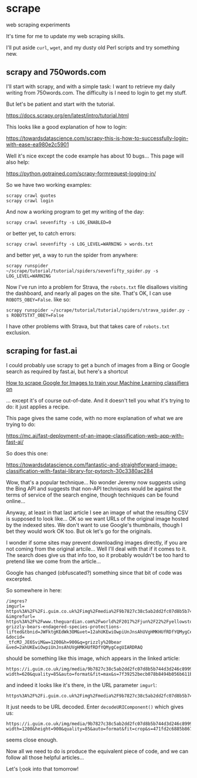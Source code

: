 # scrape

web scraping experiments

It's time for me to update my web scraping skills.

I'll put aside `curl`, `wget`, and my dusty old Perl scripts
and try something new.

## scrapy and 750words.com

I'll start with scrapy, and with a simple task:
I want to retrieve my daily writing from 750words.com.
The difficulty is I need to login to get my stuff.

But let's be patient and start with the tutorial.

<https://docs.scrapy.org/en/latest/intro/tutorial.html>

This looks like a good explanation of how to login:

<https://towardsdatascience.com/scrapy-this-is-how-to-successfully-login-with-ease-ea980e2c5901>

Well it's nice except the code example has about 10 bugs...
This page will also help:

<https://python.gotrained.com/scrapy-formrequest-logging-in/>

So we have two working examples:

    scrapy crawl quotes
    scrapy crawl login

And now a working program to get my writing of the day:

    scrapy crawl sevenfifty -s LOG_ENABLED=0

or better yet, to catch errors:

    scrapy crawl sevenfifty -s LOG_LEVEL=WARNING > words.txt

and better yet, a way to run the spider from anywhere:

    scrapy runspider ~/scrape/tutorial/tutorial/spiders/sevenfifty_spider.py -s LOG_LEVEL=WARNING

Now I've run into a problem for Strava, the `robots.txt` file disallows visiting the dashboard, and nearly all pages on the site.
That's OK, I can use `ROBOTS_OBEY=False`. like so:

    scrapy runspider ~/scrape/tutorial/tutorial/spiders/strava_spider.py -s ROBOTSTXT_OBEY=False

I have other problems with Strava, but that takes care of `robots.txt` exclusion.

## scraping for fast.ai

I could probably use scrapy to get a bunch of images from a Bing or Google search as required by fast.ai, but here's a shortcut

[How to scrape Google for Images to train your Machine Learning classifiers on](https://medium.com/@intprogrammer/how-to-scrape-google-for-images-to-train-your-machine-learning-classifiers-on-565076972ce)

... except it's of course out-of-date. And it doesn't tell you what it's trying to do: it just applies a recipe.

This page gives the same code, with no more explanation of what we are trying to do:

<https://mc.ai/fast-deployment-of-an-image-classification-web-app-with-fast-ai/>

So does this one:

<https://towardsdatascience.com/fantastic-and-straightforward-image-classification-with-fastai-library-for-pytorch-30c3380ac284>

Wow, that's a popular technique... No wonder Jeremy now suggests using the Bing API and suggests that non-API techniques would be against the terms of service of the search engine, though techniques can be found online...

Anyway, at least in that last article I see an image of what the resulting CSV is supposed to look like... OK so we want URLs of the original image hosted by the indexed sites. We don't want to use Google's thumbnails, though I bet they would work OK too. But ok let's go for the originals.

I wonder if some sites may prevent downloading images directly, if you are not coming from the original artcile... Well I'll deal with that if it comes to it. The search does give us that info too, so it probably wouldn't be too hard to pretend like we come from the article...

Google has changed (obfuscated?) something since that bit of code was excerpted.

So somewhere in here:

```
/imgres?
imgurl=
https%3A%2F%2Fi.guim.co.uk%2Fimg%2Fmedia%2F9b7827c38c5ab2dd2fc07d8b5b744d3d246c8999%2F0_55_3500_2100%2Fmaster%2F3500.jpg%3Fwidth%3D1200%26height%3D900%26quality%3D85%26auto%3Dformat%26fit%3Dcrop%26s%3D471fd2c6885b8679de17245c7ed6238f
&imgrefurl=
https%3A%2F%2Fwww.theguardian.com%2Fworld%2F2017%2Fjun%2F22%2Fyellowstone-grizzly-bears-endagered-species-protections-lifted&tbnid=JWFktgKEdWk3OM&vet=12ahUKEwiOwpiUnJnsAhUVgHMKHUfRDfYQMygCegUIARDRAQ..i
&docid=
_tfcMJ_JE6SviM&w=1200&h=900&q=grizzly%20bear
&ved=2ahUKEwiOwpiUnJnsAhUVgHMKHUfRDfYQMygCegUIARDRAQ
```

should be something like this image, which appears in the linked article:

```
https://i.guim.co.uk/img/media/9b7827c38c5ab2dd2fc07d8b5b744d3d246c8999/0_55_3500_2100/master/3500.jpg?width=620&quality=85&auto=format&fit=max&s=7f39252becb078b8494b056b611bb38e
```

and indeed it looks like it's there, in the URL parameter `imgurl`:


```
https%3A%2F%2Fi.guim.co.uk%2Fimg%2Fmedia%2F9b7827c38c5ab2dd2fc07d8b5b744d3d246c8999%2F0_55_3500_2100%2Fmaster%2F3500.jpg%3Fwidth%3D1200%26height%3D900%26quality%3D85%26auto%3Dformat%26fit%3Dcrop%26s%3D471fd2c6885b8679de17245c7ed6238f

```

It just needs to be URL decoded. Enter `decodeURIComponent()` which gives us:

```
https://i.guim.co.uk/img/media/9b7827c38c5ab2dd2fc07d8b5b744d3d246c8999/0_55_3500_2100/master/3500.jpg?width=1200&height=900&quality=85&auto=format&fit=crop&s=471fd2c6885b8679de17245c7ed6238f
```

seems close enough.

Now all we need to do is produce the equivalent piece of code, and we can follow all those helpful articles...

Let's l;ook into that tomorrow!
